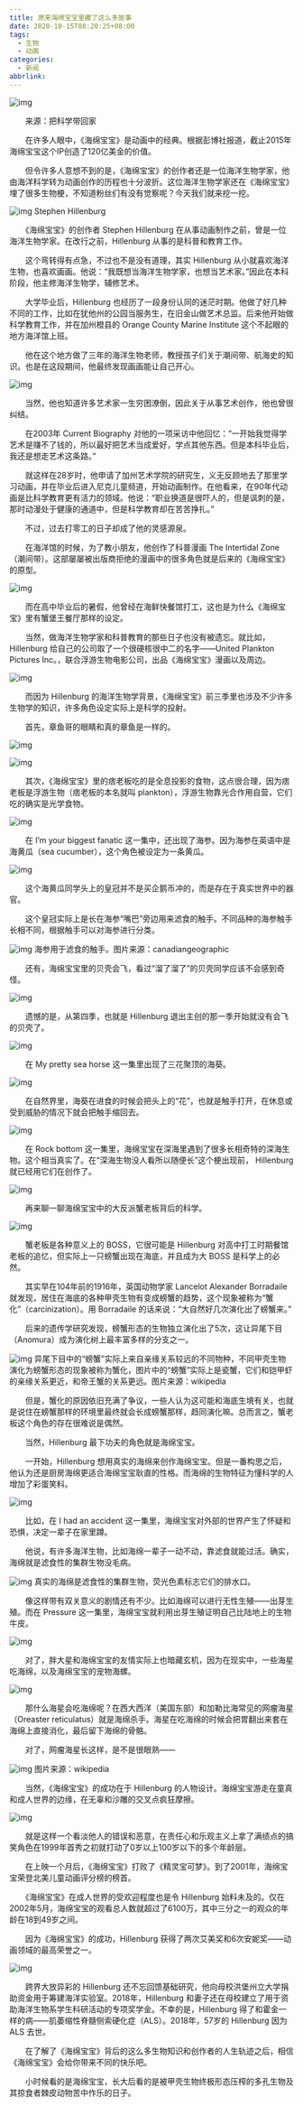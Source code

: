 ```yaml
---
title: 原来海绵宝宝里藏了这么多故事
date: 2020-10-15T08:20:25+08:00
tags:
  - 生物
  - 动画
categories:
  - 新闻
abbrlink:
---
```


![img](https://cdn.jsdelivr.net/gh/yakeing/Documentation@main/Hexo/images/b59b-kcaeqzx7879393.jpg)

　　来源：把科学带回家

　　在许多人眼中，《海绵宝宝》是动画中的经典。根据彭博社报道，截止2015年海绵宝宝这个IP创造了120亿美金的价值。

　　但令许多人意想不到的是，《海绵宝宝》的创作者还是一位海洋生物学家，他由海洋科学转为动画创作的历程也十分波折。这位海洋生物学家还在《海绵宝宝》埋了很多生物梗，不知道粉丝们有没有觉察呢？今天我们就来挖一挖。

![img](https://cdn.jsdelivr.net/gh/yakeing/Documentation@main/Hexo/images/064f-kcaeqzx7879442.jpg)
Stephen Hillenburg

　　《海绵宝宝》的创作者 Stephen Hillenburg 在从事动画制作之前，曾是一位海洋生物学家。在改行之前，Hillenburg 从事的是科普和教育工作。

　　这个弯转得有点急，不过也不是没有道理，其实 Hillenburg 从小就喜欢海洋生物，也喜欢画画。他说：“我既想当海洋生物学家，也想当艺术家。”因此在本科阶段，他主修海洋生物学，辅修艺术。

　　大学毕业后，Hillenburg 也经历了一段身份认同的迷茫时期。他做了好几种不同的工作，比如在犹他州的公园当服务生，在旧金山做艺术总监。后来他开始做科学教育工作，并在加州橙县的 Orange County Marine Institute 这个不起眼的地方海洋馆上班。

　　他在这个地方做了三年的海洋生物老师，教授孩子们关于潮间带、航海史的知识。也是在这段期间，他最终发现画画能让自己开心。

![img](https://cdn.jsdelivr.net/gh/yakeing/Documentation@main/Hexo/images/c023-kcaeqzx7879505.jpg)

　　当然，他也知道许多艺术家一生穷困潦倒，因此关于从事艺术创作，他也曾很纠结。

　　在2003年 Current Biography 对他的一项采访中他回忆：“一开始我觉得学艺术是赚不了钱的，所以最好把艺术当成爱好，学点其他东西。但是本科毕业后，我还是想走艺术这条路。”

　　就这样在28岁时，他申请了加州艺术学院的研究生，义无反顾地去了那里学习动画，并在毕业后进入尼克儿童频道，开始动画制作。在他看来，在90年代动画是比科学教育更有活力的领域。他说：“职业换道是很吓人的，但是讽刺的是，那时动漫处于健康的通道中，但是科学教育却在苦苦挣扎。”

　　不过，过去打零工的日子却成了他的灵感源泉。

　　在海洋馆的时候，为了教小朋友，他创作了科普漫画 The Intertidal Zone（潮间带）。这部屡屡被出版商拒绝的漫画中的很多角色就是后来的《海绵宝宝》的原型。

![img](https://cdn.jsdelivr.net/gh/yakeing/Documentation@main/Hexo/images/41d1-kcaeqzx7879592.jpg)

　　而在高中毕业后的暑假，他曾经在海鲜快餐馆打工，这也是为什么《海绵宝宝》里有蟹堡王餐厅那样的设定。

　　当然，做海洋生物学家和科普教育的那些日子也没有被遗忘。就比如，Hillenburg 给自己的公司取了一个很硬核很中二的名字——United Plankton Pictures Inc。，联合浮游生物电影公司，出品《海绵宝宝》漫画以及周边。

![img](https://cdn.jsdelivr.net/gh/yakeing/Documentation@main/Hexo/images/e4e2-kcaeqzx7879632.jpg)

　　而因为 Hillenburg 的海洋生物学背景，《海绵宝宝》前三季里也涉及不少许多生物学的知识，许多角色设定实际上是科学的投射。

　　首先，章鱼哥的眼睛和真的章鱼是一样的。

![img](https://cdn.jsdelivr.net/gh/yakeing/Documentation@main/Hexo/images/695a-kcaeqzx7879650.jpg)

![img](https://cdn.jsdelivr.net/gh/yakeing/Documentation@main/Hexo/images/98f6-kcaeqzx7879693.jpg)

　　其次，《海绵宝宝》里的痞老板吃的是全息投影的食物，这点很合理，因为痞老板是浮游生物（痞老板的本名就叫 plankton），浮游生物靠光合作用自营，它们吃的确实是光学食物。

![img](https://cdn.jsdelivr.net/gh/yakeing/Documentation@main/Hexo/images/69ad-kcaeqzx7879724.gif)

　　在 I’m your biggest fanatic 这一集中，还出现了海参。因为海参在英语中是海黄瓜（sea cucumber），这个角色被设定为一条黄瓜。

![img](https://cdn.jsdelivr.net/gh/yakeing/Documentation@main/Hexo/images/da25-kcaeqzx7879795.jpg)

　　这个海黄瓜同学头上的皇冠并不是买企鹅币冲的，而是存在于真实世界中的器官。

　　这个皇冠实际上是长在海参“嘴巴”旁边用来滤食的触手。不同品种的海参触手长相不同，根据触手可以对海参进行分类。

![img](https://cdn.jsdelivr.net/gh/yakeing/Documentation@main/Hexo/images/569e-kcaeqzx7879831.gif)
海参用于滤食的触手。图片来源：canadiangeographic

　　还有，海绵宝宝里的贝壳会飞，看过“溜了溜了”的贝壳同学应该不会感到奇怪。

![img](https://cdn.jsdelivr.net/gh/yakeing/Documentation@main/Hexo/images/6077-kcaeqzx7879877.gif)

　　遗憾的是，从第四季，也就是 Hillenburg 退出主创的那一季开始就没有会飞的贝壳了。

![img](https://cdn.jsdelivr.net/gh/yakeing/Documentation@main/Hexo/images/fcf6-kcaeqzx7879888.gif)

　　在 My pretty sea horse 这一集里出现了三花聚顶的海葵。

![img](https://cdn.jsdelivr.net/gh/yakeing/Documentation@main/Hexo/images/8d10-kcaeqzx7879925.gif)

　　在自然界里，海葵在进食的时候会把头上的“花”，也就是触手打开，在休息或受到威胁的情况下就会把触手缩回去。

![img](https://cdn.jsdelivr.net/gh/yakeing/Documentation@main/Hexo/images/0985-kcaeqzx7879987.gif)

　　在 Rock bottom 这一集里，海绵宝宝在深海里遇到了很多长相奇特的深海生物。这个相当真实了。在“深海生物没人看所以随便长”这个梗出现前， Hillenburg 就已经用它们在创作了。

![img](https://cdn.jsdelivr.net/gh/yakeing/Documentation@main/Hexo/images/ab92-kcaeqzx7880053.gif)

　　再来聊一聊海绵宝宝中的大反派蟹老板背后的科学。

![img](https://cdn.jsdelivr.net/gh/yakeing/Documentation@main/Hexo/images/54f2-kcaeqzx7880116.gif)

　　蟹老板是各种意义上的 BOSS，它很可能是 Hillenburg 对高中打工时期餐馆老板的追忆，但实际上一只螃蟹出现在海底，并且成为大 BOSS 是科学上的必然。

　　其实早在104年前的1916年，英国动物学家 Lancelot Alexander Borradaile 就发现，居住在海底的各种甲壳生物有变成螃蟹的趋势，这个现象被称为“蟹化”（carcinization）。用 Borradaile 的话来说：“大自然好几次演化出了螃蟹来。”

　　后来的遗传学研究发现，螃蟹形态的生物独立演化出了5次，这让异尾下目（Anomura）成为演化树上最丰富多样的分支之一。

![img](https://cdn.jsdelivr.net/gh/yakeing/Documentation@main/Hexo/images/4b70-kcaeqzx7880154.jpg)
异尾下目中的“螃蟹”实际上来自亲缘关系较远的不同物种，不同甲壳生物演化为螃蟹形态的现象被称为蟹化，图片中的“螃蟹”实际上是瓷蟹，它们和铠甲虾的亲缘关系更近，和帝王蟹的关系更远。图片来源：wikipedia

　　但是，蟹化的原因依旧充满了争议，一些人认为这可能和海底生境有关，也就是说住在螃蟹那样的环境里最终就会长成螃蟹那样，趋同演化嘛。总而言之，蟹老板这个角色的存在很难说是偶然。

　　当然，Hillenburg 最下功夫的角色就是海绵宝宝。

　　一开始，Hillenburg 想用真实的海绵来创作海绵宝宝。但是一番构思之后，他认为还是厨房海绵更适合海绵宝宝耿直的性格。而海绵的生物特征为懂科学的人增加了彩蛋笑料。

![img](https://cdn.jsdelivr.net/gh/yakeing/Documentation@main/Hexo/images/f882-kcaeqzx7880178.gif)

　　比如，在 I had an accident 这一集里，海绵宝宝对外部的世界产生了怀疑和恐惧，决定一辈子在家里蹲。

　　他说，有许多海洋生物，比如海绵一辈子一动不动，靠滤食就能过活。确实，海绵就是滤食性的集群生物没毛病。

![img](https://cdn.jsdelivr.net/gh/yakeing/Documentation@main/Hexo/images/f6ec-kcaeqzx7880263.gif)
真实的海绵是滤食性的集群生物，荧光色素标志它们的排水口。

　　像这样带有双关意义的剧情还有不少。比如海绵可以进行无性生殖——出芽生殖。而在 Pressure 这一集里，海绵宝宝就利用出芽生殖证明自己比陆地上的生物牛皮。

![img](https://cdn.jsdelivr.net/gh/yakeing/Documentation@main/Hexo/images/baeb-kcaeqzx7880326.gif)

　　对了，胖大星和海绵宝宝的友情实际上也暗藏玄机，因为在现实中，一些海星吃海绵，以及海绵宝宝的宠物海螺。

![img](https://cdn.jsdelivr.net/gh/yakeing/Documentation@main/Hexo/images/fc04-kcaeqzx7879388.gif)

　　那什么海星会吃海绵呢？在西大西洋（美国东部）和加勒比海常见的网瘤海星（Oreaster reticulatus）就是海绵杀手。海星在吃海绵的时候会把胃翻出来套在海绵上直接消化，最后留下海绵的骨骼。

　　对了，网瘤海星长这样，是不是很眼熟——

![img](https://cdn.jsdelivr.net/gh/yakeing/Documentation@main/Hexo/images/374f-kcaeqzx7879431.jpg)
图片来源：wikipedia

　　当然，《海绵宝宝》的成功在于 Hillenburg 的人物设计。海绵宝宝游走在童真和成人世界的边缘，在无辜和沙雕的交叉点疯狂摩擦。

![img](https://cdn.jsdelivr.net/gh/yakeing/Documentation@main/Hexo/images/4f0a-kcaeqzx7879483.gif)

　　就是这样一个看淡他人的错误和恶意，在责任心和乐观主义上拿了满绩点的搞笑角色在1999年首秀之初就打动了0岁以上100岁以下的多个年龄层。

　　在上映一个月后，《海绵宝宝》打败了《精灵宝可梦》。到了2001年，海绵宝宝荣登北美儿童动画评分榜的榜首。

　　《海绵宝宝》在成人世界的受欢迎程度也是令 Hillenburg 始料未及的。仅在2002年5月，海绵宝宝的观看总人数就超过了6100万，其中三分之一的观众的年龄在18到49岁之间。

　　因为《海绵宝宝》的成功，Hillenburg 获得了两次艾美奖和6次安妮奖——动画领域的最高荣誉之一。

![img](https://cdn.jsdelivr.net/gh/yakeing/Documentation@main/Hexo/images/394b-kcaeqzx7879570.jpg)

　　跨界大放异彩的 Hillenburg 还不忘回馈基础研究，他向母校洪堡州立大学捐助资金用于筹建海洋实验室。2018年，Hillenburg 和妻子还在母校建立了用于资助海洋生物系学生科研活动的专项奖学金。不幸的是，Hillenburg 得了和霍金一样的病——肌萎缩性脊髓侧索硬化症（ALS）。2018年，57岁的 Hillenburg 因为 ALS 去世。

　　在了解了《海绵宝宝》背后的这么多生物知识和创作者的人生轨迹之后，相信《海绵宝宝》会给你带来不同的快乐吧。

　　小时候看的是海绵宝宝，长大后看的是被甲壳生物终极形态压榨的多孔生物及其掠食者棘皮动物苦中作乐的日子。